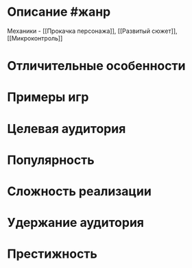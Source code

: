 # Описание  #жанр
 Механики - [[Прокачка персонажа]], [[Развитый сюжет]], [[Микроконтроль]]
# Отличительные особенности
# Примеры игр
# Целевая аудитория
# Популярность
# Сложность реализации
# Удержание аудитория
# Престижность